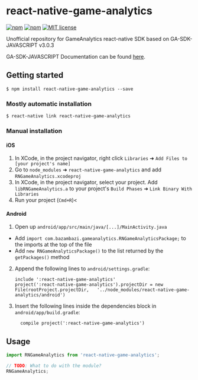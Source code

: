 
# react-native-game-analytics
[![npm](https://img.shields.io/npm/v/gameanalytics.svg)](https://www.npmjs.com/package/gameanalytics)
[![npm](https://img.shields.io/npm/dt/gameanalytics.svg?label=npm%20downloads)](https://www.npmjs.com/package/gameanalytics)
[![MIT license](http://img.shields.io/badge/license-MIT-brightgreen.svg)](http://opensource.org/licenses/MIT)


Unofficial repository for GameAnalytics react-native SDK based on GA-SDK-JAVASCRIPT v3.0.3

GA-SDK-JAVASCRIPT Documentation can be found [here](https://gameanalytics.com/docs/javascript-sdk).

## Getting started

`$ npm install react-native-game-analytics --save`

### Mostly automatic installation

`$ react-native link react-native-game-analytics`

### Manual installation


#### iOS

1. In XCode, in the project navigator, right click `Libraries` ➜ `Add Files to [your project's name]`
2. Go to `node_modules` ➜ `react-native-game-analytics` and add `RNGameAnalytics.xcodeproj`
3. In XCode, in the project navigator, select your project. Add `libRNGameAnalytics.a` to your project's `Build Phases` ➜ `Link Binary With Libraries`
4. Run your project (`Cmd+R`)<

#### Android

1. Open up `android/app/src/main/java/[...]/MainActivity.java`
  - Add `import com.bazambazi.gameanalytics.RNGameAnalyticsPackage;` to the imports at the top of the file
  - Add `new RNGameAnalyticsPackage()` to the list returned by the `getPackages()` method
2. Append the following lines to `android/settings.gradle`:
  	```
  	include ':react-native-game-analytics'
  	project(':react-native-game-analytics').projectDir = new File(rootProject.projectDir, 	'../node_modules/react-native-game-analytics/android')
  	```
3. Insert the following lines inside the dependencies block in `android/app/build.gradle`:
  	```
      compile project(':react-native-game-analytics')
  	```


## Usage
```javascript
import RNGameAnalytics from 'react-native-game-analytics';

// TODO: What to do with the module?
RNGameAnalytics;
```
  